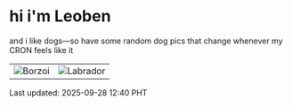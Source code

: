 # hi i'm Leoben

and i like dogs—so have some random dog pics that change whenever my CRON feels like it

|  |  |
|--------|----------|
| ![Borzoi](https://random-dog-vercel.vercel.app/api/random-borzoi?v=1759034411) | ![Labrador](https://random-dog-vercel.vercel.app/api/random-labrador?v=1759034411) |

Last updated: 2025-09-28 12:40 PHT
